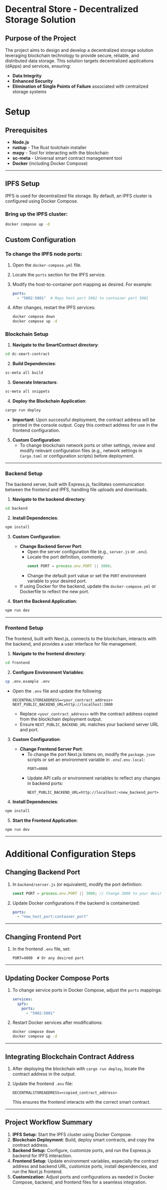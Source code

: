 # Decentral Store - Decentralized Storage Solution

## Purpose of the Project

The project aims to design and develop a decentralized storage solution leveraging blockchain technology to provide secure, reliable, and distributed data storage. This solution targets decentralized applications (dApps) and services, ensuring:

- **Data Integrity**
- **Enhanced Security**
- **Elimination of Single Points of Failure** associated with centralized storage systems

# Setup

## Prerequisites

- **Node.js**
- **rustup** - The Rust toolchain installer
- **mxpy** - Tool for interacting with the blockchain
- **sc-meta** - Universal smart contract management tool
- **Docker** (including Docker Compose)


---


## IPFS Setup

IPFS is used for decentralized file storage. By default, an IPFS cluster is configured using Docker Compose.

### Bring up the IPFS cluster:

```bash
docker compose up -d
```

## Custom Configuration

### To change the IPFS node ports:

1. Open the `docker-compose.yml` file.
2. Locate the `ports` section for the IPFS service.
3. Modify the host-to-container port mapping as desired. For example:

    ```yaml
    ports:
      - "5002:5001"  # Maps host port 5002 to container port 5001
    ```

4. After changes, restart the IPFS services:

    ```bash
    docker compose down
    docker compose up -d
    ```

### Blockchain Setup

1. **Navigate to the SmartContract directory**:
```bash
cd dc-smart-contract
```

2. **Build Dependencies**:
```bash
sc-meta all build
```

3. **Generate Interactors**:
```bash
sc-meta all snippets
```

4. **Deploy the Blockchain Application**:
```bash
cargo run deploy
```
   - **Important**: Upon successful deployment, the contract address will be printed in the console output. Copy this contract address for use in the frontend configuration.

5. **Custom Configuration**:
   - To change blockchain network ports or other settings, review and modify relevant configuration files (e.g., network settings in `Cargo.toml` or configuration scripts) before deployment.

---
### Backend Setup

The backend server, built with Express.js, facilitates communication between the frontend and IPFS, handling file uploads and downloads.

1. **Navigate to the backend directory**:
```bash
cd backend
```

2. **Install Dependencies**:
```bash
npm install
```

3. **Custom Configuration**:
   - **Change Backend Server Port**:
     - Open the server configuration file (e.g., `server.js` or `.env`).
     - Locate the port definition, commonly:
       ```javascript
       const PORT = process.env.PORT || 3000;
       ```
     - Change the default port value or set the `PORT` environment variable to your desired port.
   - If using Docker for the backend, update the `docker-compose.yml` or Dockerfile to reflect the new port.

4. **Start the Backend Application**:
```bash
npm run dev
```

---

### Frontend Setup

The frontend, built with Next.js, connects to the blockchain, interacts with the backend, and provides a user interface for file management.

1. **Navigate to the frontend directory**:
```bash
cd frontend
```

2. **Configure Environment Variables**:
```bash
cp .env.example .env
```
   - Open the `.env` file and update the following:
     ```env
     DECENTRALSTOREADDRESS=<your_contract_address>
     NEXT_PUBLIC_BACKEND_URL=http://localhost:3000
     ```
     - Replace `<your_contract_address>` with the contract address copied from the blockchain deployment output.
     - Ensure `NEXT_PUBLIC_BACKEND_URL` matches your backend server URL and port.

3. **Custom Configuration**:
   - **Change Frontend Server Port**:
     - To change the port Next.js listens on, modify the `package.json` scripts or set an environment variable in `.env`/`.env.local`:
       ```env
       PORT=4000
       ```
     - Update API calls or environment variables to reflect any changes in backend ports:
       ```env
       NEXT_PUBLIC_BACKEND_URL=http://localhost:<new_backend_port>
       ```

4. **Install Dependencies**:
```bash
npm install
```

5. **Start the Frontend Application**:
```
npm run dev
```

---
# Additional Configuration Steps

## Changing Backend Port
1. In `backend/server.js` (or equivalent), modify the port definition:
   ```javascript
   const PORT = process.env.PORT || 3000; // Change 3000 to your desired port
   ```

2. Update Docker configurations if the backend is containerized:
   ```yaml
   ports:
     - "new_host_port:container_port"
   ```

---

## Changing Frontend Port
1. In the frontend `.env` file, set:
   ```env
   PORT=4000  # Or any desired port
   ```

---

## Updating Docker Compose Ports
1. To change service ports in Docker Compose, adjust the `ports` mappings:
   ```yaml
   services:
     ipfs:
       ports:
         - "5002:5001"
   ```

2. Restart Docker services after modifications:
   ```bash
   docker compose down
   docker compose up -d
   ```

---

## Integrating Blockchain Contract Address
1. After deploying the blockchain with `cargo run deploy`, locate the contract address in the output.

2. Update the frontend `.env` file:
   ```env
   DECENTRALSTOREADDRESS=<copied_contract_address>
   ```
   This ensures the frontend interacts with the correct smart contract.

---

## Project Workflow Summary
1. **IPFS Setup**: Start the IPFS cluster using Docker Compose.
2. **Blockchain Deployment**: Build, deploy smart contracts, and copy the contract address.
3. **Backend Setup**: Configure, customize ports, and run the Express.js backend for IPFS interaction.
4. **Frontend Setup**: Update environment variables, especially the contract address and backend URL, customize ports, install dependencies, and run the Next.js frontend.
5. **Customization**: Adjust ports and configurations as needed in Docker Compose, backend, and frontend files for a seamless integration.